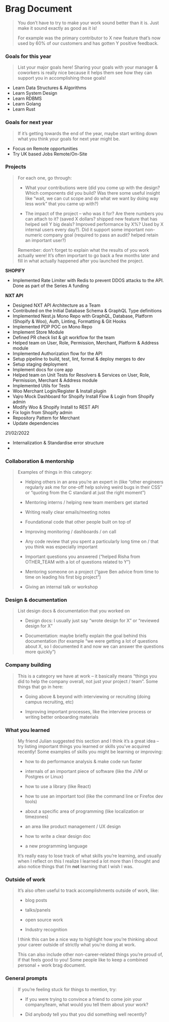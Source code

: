 # Brag Document

> 
> You don’t have to try to make your work sound better than it is. Just make it sound exactly as good as it is! 
> 
> For example was the primary contributor to X new feature that’s now used by 60% of our customers and has gotten Y positive feedback.
> 

### Goals for this year

>
> List your major goals here! Sharing your goals with your manager & coworkers is really nice because it helps them see how they can support you in accomplishing those goals!
> 

- Learn Data Structures & Algorithms
- Learn System Design
- Learn RDBMS
- Learn Golang
- Learn Rust

### Goals for next year

> 
> If it’s getting towards the end of the year, maybe start writing down what you think your goals for next year might be.
> 

- Focus on Remote opportunities
- Try UK based Jobs Remote/On-Site

### Projects

> 
> For each one, go through:
> 
> - What your contributions were (did you come up with the design? Which components did you build? Was there some useful insight like “wait, we can cut scope and do what we want by doing way less work” that you came up with?)
> 
> - The impact of the project – who was it for? Are there numbers you can attach to it? (saved X dollars? shipped new feature that has helped sell Y big deals? Improved performance by X%? Used by X internal users every day?). Did it support some important non-numeric company goal (required to pass an audit? helped retain an important user?)
>  
> Remember: don’t forget to explain what the results of you work actually were! It’s often important to go back a few months later and fill in what actually happened after you launched the project.
> 

**SHOPIFY**

- Implemented Rate Limiter with Redis to prevent DDOS attacks to the API. Done as part of the Series A funding

**NXT API**

- Designed NXT API Architecture as a Team
- Contributed on the Initial Database Schema & GraphQL Type definitions
- Implemented Nest.js Mono Repo with GraphQL, Database, Platform (Shopify & Woo), Auth, Linting, Formatting & Git Hooks
- Implemented PDP POC on Mono Repo
- Implement Store Module
- Defined PR check list & git workflow for the team
- Helped team on User, Role, Permission, Merchant, Platform & Address module
- Implemented Authorization flow for the API
- Setup pipeline to build, test, lint, format & deploy merges to dev
- Setup staging deployment
- Implement docs for core app
- Helped team on Unit Tests for Resolvers & Services on User, Role, Permission, Merchant & Address module
- Implemented Utils for Tests
- Woo Merchant Login/Register & Install plugin
- Vajro Mock Dashboard for Shopify Install Flow & Login from Shopify admin
- Modify Woo & Shopify Install to REST API
- Fix login from Shopify admin
- Repository Pattern for Merchant
- Update dependencies

21/02/2022
- Internalization & Standardise error structure
- 

### Collaboration & mentorship

> 
> Examples of things in this category:
> 
> - Helping others in an area you’re an expert in (like “other engineers regularly ask me for one-off help solving weird bugs in their CSS” or “quoting from the C standard at just the right moment”)
> 
> - Mentoring interns / helping new team members get started
> 
> - Writing really clear emails/meeting notes
> 
> - Foundational code that other people built on top of
> 
> - Improving monitoring / dashboards / on call
>  
> - Any code review that you spent a particularly long time on / that you think was especially important
> 
> - Important questions you answered (“helped Risha from OTHER_TEAM with a lot of questions related to Y”)
> 
> - Mentoring someone on a project (“gave Ben advice from time to time on leading his first big project”)
> 
> - Giving an internal talk or workshop
> 

### Design & documentation

> 
> List design docs & documentation that you worked on
> 
> - Design docs: I usually just say “wrote design for X” or “reviewed design for X”
> 
> - Documentation: maybe briefly explain the goal behind this documentation (for example “we were getting a lot of questions about X, so I documented it and now we can answer the questions more quickly”)
> 

### Company building

> 
> This is a category we have at work – it basically means “things you did to help the company overall, not just your project / team”. Some things that go in here:
> 
> - Going above & beyond with interviewing or recruiting (doing campus recruiting, etc)
> 
> - Improving important processes, like the interview process or writing better onboarding materials
> 

### What you learned

> 
> My friend Julian suggested this section and I think it’s a great idea – try listing important things you learned or skills you’ve acquired recently! Some examples of skills you might be learning or improving:
> 
> - how to do performance analysis & make code run faster
> 
> - internals of an important piece of software (like the JVM or Postgres or Linux)
> 
> - how to use a library (like React)
> 
> - how to use an important tool (like the command line or Firefox dev tools)
> 
> - about a specific area of programming (like localization or timezones)
> 
> - an area like product management / UX design
> 
> - how to write a clear design doc
> 
> - a new programming language
> 
> It’s really easy to lose track of what skills you’re learning, and usually when I reflect on this I realize I learned a lot more than I thought and also notice things that I’m **not** learning that I wish I was.
> 

### Outside of work

> 
> It’s also often useful to track accomplishments outside of work, like:
> 
> - blog posts
> 
> - talks/panels
> 
> - open source work
> 
> - Industry recognition
> 
> I think this can be a nice way to highlight how you’re thinking about your career outside of strictly what you’re doing at work.
> 
> This can also include other non-career-related things you’re proud of, if that feels good to you! Some people like to keep a combined personal + work brag document.
> 

### General prompts

> 
> If you’re feeling stuck for things to mention, try:
> 
> - If you were trying to convince a friend to come join your company/team, what would you tell them about your work?
> 
> - Did anybody tell you that you did something well recently?
> 